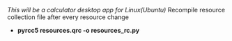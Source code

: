 *This will be a calculator desktop app for Linux(Ubuntu)* 
Recompile resource collection file after every resource change
- **pyrcc5 resources.qrc -o resources_rc.py**
